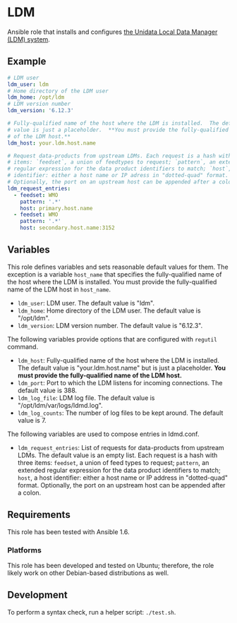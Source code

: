 LDM
===

Ansible role that installs and configures [the Unidata Local Data Manager (LDM)
system](http://www.unidata.ucar.edu/software/ldm/).


## Example

```yaml
# LDM user
ldm_user: ldm
# Home directory of the LDM user
ldm_home: /opt/ldm
# LDM version number
ldm_version: '6.12.3'

# Fully-qualified name of the host where the LDM is installed.  The default
# value is just a placeholder.  **You must provide the fully-qualified name
# of the LDM host.**
ldm_host: your.ldm.host.name

# Request data-products from upstream LDMs. Each request is a hash with three
# items: `feedset`, a union of feedtypes to request; `pattern`, an extended
# regular expression for the data product identifiers to match; `host`, a host
# identifier: either a host name or IP adress in "dotted-quad" format.
# Optionally, the port on an upstream host can be appended after a colon.
ldm_request_entries:
  - feedset: WMO
    pattern: '.*'
    host: primary.host.name
  - feedset: WMO
    pattern: '.*'
    host: secondary.host.name:3152
```


## Variables

This role defines variables and sets reasonable default values for them.  The
exception is a variable `host_name` that specifies the fully-qualified name of
the host where the LDM is installed.  You must provide the fully-qualified name
of the LDM host in `host_name`.

* `ldm_user`: LDM user.  The default value is "ldm".
* `ldm_home`: Home directory of the LDM user.  The default value is "/opt/ldm".
* `ldm_version`: LDM version number.  The default value is "6.12.3".

The following variables provide options that are configured with `regutil`
command.

* `ldm_host`: Fully-qualified name of the host where the LDM is installed.  The
  default value is "your.ldm.host.name" but is just a placeholder.  **You must
  provide the fully-qualified name of the LDM host.**
* `ldm_port`: Port to which the LDM listens for incoming connections. The
  default value is 388.
* `ldm_log_file`: LDM log file.  The default value is
  "/opt/ldm/var/logs/ldmd.log".
* `ldm_log_counts`: The number of log files to be kept around.  The default
  value is 7.

The following variables are used to compose entries in ldmd.conf.

* `ldm_request_entries`: List of requests for data-products from upstream LDMs.
  The default value is an empty list.  Each request is a hash with three items:
  `feedset`, a union of feed types to request; `pattern`, an extended regular
  expression for the data product identifiers to match; `host`, a host
  identifier: either a host name or IP address in "dotted-quad" format.
  Optionally, the port on an upstream host can be appended after a colon.


## Requirements

This role has been tested with Ansible 1.6.


### Platforms

This role has been developed and tested on Ubuntu; therefore, the role likely
work on other Debian-based distributions as well.


## Development

To perform a syntax check, run a helper script: `./test.sh`.
